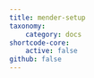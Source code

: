 ```yaml
---
title: mender-setup
taxonomy:
    category: docs
shortcode-core:
    active: false
github: false
---
```

